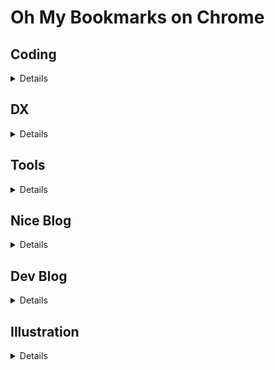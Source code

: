 # Oh My Bookmarks on Chrome

## Coding

<details>
  
### Algorithm

- [algorithm](https://the-algorithms.com/zh_Hans)

### TypeScript

- [TypeScript Evolution](https://mariusschulz.com/blog/series/typescript-evolution)
- [TypeScript Deep Dive](https://basarat.gitbook.io/typescript/)

### JavaScript

- [事件循环演示](http://latentflip.com/loupe/)
- [MDN](https://developer.mozilla.org/zh-CN/)
- [ES6 Console](https://es6console.com/)
- [For Web Beginner](https://microsoft.github.io/Web-Dev-For-Beginners/#/)

### CSS

- [Animate.css](https://animate.style/)
- [Tailwind.css](https://tailwindcss.com/)

### Frontend

- [Headless UI](https://headlessui.dev/)
- [GreenSock](https://greensock.com/): 动画
- [TipTap Editor](https://tiptap.dev/): 无头编辑器
- [icones](https://icones.netlify.app/collection/all)

#### Design System

- [Arco Design](https://arco.design/)
- [Semi Design](https://semi.design/)

#### Vue

- [VueUse](https://vueuse.org/)
- [Vue](https://vuejs.org/)

#### React

- [图解 React 原理](https://7kms.github.io/react-illustration-series/)
- [React 技术解密](https://react.iamkasong.com/#%E5%AF%BC%E5%AD%A6%E8%A7%86%E9%A2%91)

#### Typescript

- [Typescript](https://www.typescriptlang.org/)

</details>

## DX

<details>

- [Snippet Generator](https://snippet-generator.app/): VSCode Snippet 生成
- [图片压缩](https://squoosh.app/)
- [PNG 压缩](https://tinypng.com/)
- [双拼练习](https://api.ihint.me/shuang/)
- [CSS 渐变](https://cssgradient.io/)
- [CSS 渐变动画](https://www.gradient-animator.com/)
- [AST](https://www.astexplorer.net/)
  
</details>

## Tools

<details>

- [在线图像编辑](https://pixlr.com/cn/)
- [在线画布](https://canvas.apps.chrome/)
  
</details>

## Nice Blog

<details>

- [树的漫长时光](https://shuspace.cn/)
- [EEE](https://eee.me/)
  
</details>

## Dev Blog

<details>

- [Web_沧沧凉凉](https://www.cclliang.com/)
- [开源指北](https://gitee.com/opensource-guide/)
- [计算机专业基础随笔](https://www.cnblogs.com/edisonchou/category/625054.html)
- [Web_飞跃高山与大洋的鱼](https://docs.shanyuhai.top/)
- [wangDoc](https://wangdoc.com/)
- [设计_Heo](https://blog.zhheo.com/)
- [算法_刷题挑战](https://www.yuque.com/boyue-acaan/bmprgr/thvsah)
- [Web_DIYGod](https://diygod.me/)
- [Web_BY's Blog](https://www.bruceyj.com/front-end-interview-summary/)
- [Deep JavaScript](https://exploringjs.com/deep-js/toc.html)
- [Another Deep JavaScript](https://exploringjs.com/impatient-js/toc.html)
- [Dev](https://dev.to/)
- [为什么这么设计](https://draveness.me/whys-the-design/)
- [大厂每日一题](https://q.shanyue.tech/engineering/)
  
</details>

## Illustration

<details>

- [unDraw](https://undraw.co/illustrations)
- [StorySet](https://storyset.com/)
- [unSplash](https://unsplash.com/)
  
</details>
